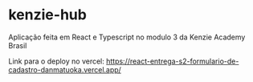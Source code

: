 # kenzie-hub
Aplicação feita em React e Typescript no modulo 3 da Kenzie Academy Brasil


Link para o deploy no vercel: https://react-entrega-s2-formulario-de-cadastro-danmatuoka.vercel.app/
